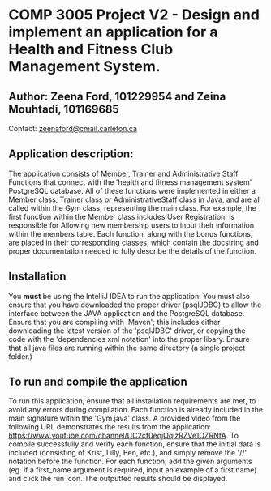 # COMP 3005 Project V2 - Design and implement an application for a Health and Fitness Club Management System.



## Author: Zeena Ford, 101229954 and Zeina Mouhtadi, 101169685
Contact: zeenaford@cmail.carleton.ca



## Application description:

The application consists of Member, Trainer and Administrative Staff Functions that connect with the 'health and fitness management system' PostgreSQL database. All of these functions were implemented in either a Member class, Trainer class or AdministrativeStaff class in Java, and are all called within the Gym class, representing the main class. For example, the first function within the Member class includes'User Registration' is responsible for Allowing new membership users to input their information within the members table. Each function, along with the bonus functions, are placed in their corresponding classes, which contain the docstring and proper documentation needed to fully describe the details of the function.


## Installation

You **must** be using the IntelliJ IDEA to run the application. You must also ensure that you have downloaded the proper driver (psqlJDBC) to allow the interface between the JAVA application and the PostgreSQL database. Ensure that you are compiling with 'Maven'; this includes either downloading the latest version of the 'psqlJDBC' driver, or copying the code with the 'dependencies xml notation' into the proper libary. Ensure that all java files are running within the same directory (a single project folder.) 



## To run and compile the application

To run this application, ensure that all installation requirements are met, to avoid any errors during compilation. Each function is already included in the main signature within the 'Gym.java' class. A provided video from the following URL demonstrates the results from the application: https://www.youtube.com/channel/UC2cf0eqjOqizRZVe1OZRNfA. To compile successfully and verify each function, ensure that the initial data is included (consisting of Krist, Lilly, Ben, etc.), and simply remove the '//' notation before the function. For each function, add the given arguments (eg. if a first_name argument is required, input an example of a first name) and click the run icon. The outputted results should be displayed.
